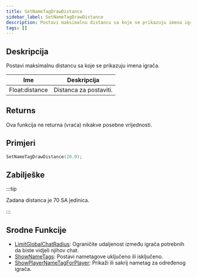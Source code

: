 ```yaml
---
title: SetNameTagDrawDistance
sidebar_label: SetNameTagDrawDistance
description: Postavi maksimalnu distancu sa koje se prikazuju imena igrača.
tags: []
---
```


## Deskripcija

Postavi maksimalnu distancu sa koje se prikazuju imena igrača.

| Ime            | Deskripcija            |
| -------------- | ---------------------- |
| Float:distance | Distanca za postaviti. |

## Returns

Ova funkcija ne returna (vraća) nikakve posebne vrijednosti.

## Primjeri

```c
SetNameTagDrawDistance(20.0);
```

## Zabilješke

:::tip

Zadana distanca je 70 SA jedinica.

:::

## Srodne Funkcije

- [LimitGlobalChatRadius](LimitGlobalChatRadius): Ograničite udaljenost između igrača potrebnih da biste vidjeli njihov chat.
- [ShowNameTags](ShowNameTags): Postavi nametagove uključeno ili isključeno.
- [ShowPlayerNameTagForPlayer](ShowPlayerNameTagForPlayer): Prikaži ili sakrij nametag za određenog igrača.
